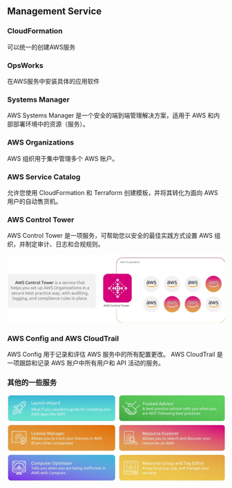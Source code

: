 ## Management Service

### CloudFormation

可以统一的创建AWS服务

### OpsWorks

在AWS服务中安装具体的应用软件

### Systems Manager

AWS Systems Manager 是一个安全的端到端管理解决方案，适用于 AWS 和内部部署环境中的资源（服务）。

### AWS Organizations

AWS 组织用于集中管理多个 AWS 账户。

### AWS Service Catalog 

允许您使用 CloudFormation 和 Terraform 创建模板，并将其转化为面向 AWS 用户的自动售货机。

### AWS Control Tower

AWS Control Tower 是一项服务，可帮助您以安全的最佳实践方式设置 AWS 组织，并制定审计、日志和合规规则。

![1](./img/1.png)

###  AWS Config and AWS CloudTrail

AWS Config 用于记录和评估 AWS 服务中的所有配置更改。
AWS CloudTrail 是一项跟踪和记录 AWS 账户中所有用户和 API 活动的服务。

### 其他的一些服务

<img src="./img/2.png" alt="2" style="zoom:50%;" />
